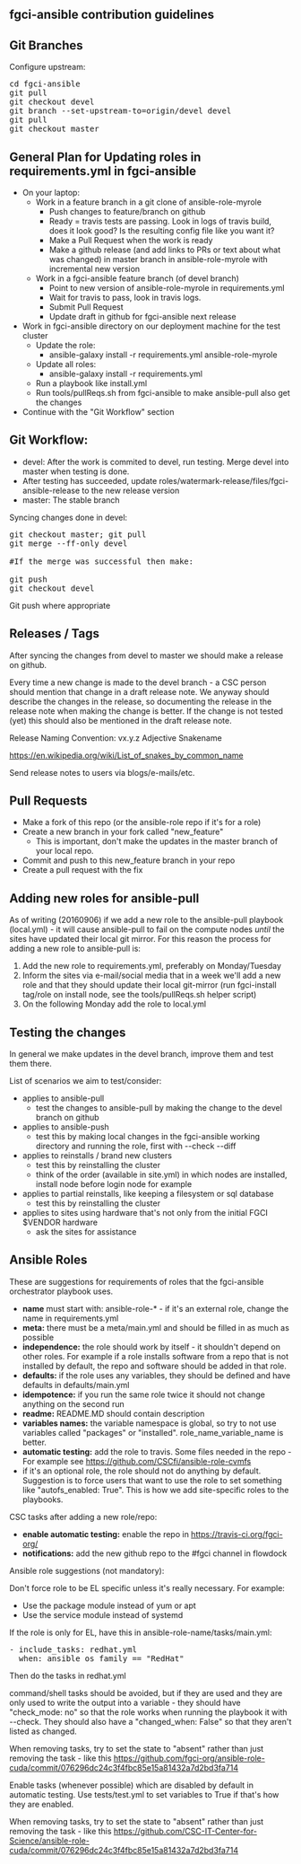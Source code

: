 fgci-ansible contribution guidelines
-------------------------

Git Branches
--------

Configure upstream:

<pre>
cd fgci-ansible 
git pull
git checkout devel
git branch --set-upstream-to=origin/devel devel
git pull
git checkout master
</pre>

General Plan for Updating roles in requirements.yml in fgci-ansible
--------------------------------------------------

 - On your laptop:
   - Work in a feature branch in a git clone of ansible-role-myrole
     - Push changes to feature/branch on github
     - Ready = travis tests are passing. Look in logs of travis build, does it look good? Is the resulting config file like you want it?
     - Make a Pull Request when the work is ready
     - Make a github release (and add links to PRs or text about what was changed) in master branch in ansible-role-myrole with incremental new version
   - Work in a fgci-ansible feature branch (of devel branch)
     - Point to new version of ansible-role-myrole in requirements.yml
     - Wait for travis to pass, look in travis logs.
     - Submit Pull Request
     - Update draft in github for fgci-ansible next release
 - Work in fgci-ansible directory on our deployment machine for the test cluster
   - Update the role:
     - ansible-galaxy install -r requirements.yml ansible-role-myrole
   - Update all roles:
     - ansible-galaxy install -r requirements.yml
   - Run a playbook like install.yml
   - Run tools/pullReqs.sh from fgci-ansible to make ansible-pull also get the changes
 - Continue with the "Git Workflow" section

Git Workflow:
---------

 - devel: After the work is commited to devel, run testing. Merge devel into master when testing is done.
 - After testing has succeeded, update roles/watermark-release/files/fgci-ansible-release to the new release version
 - master: The stable branch

Syncing changes done in devel:
<pre>
git checkout master; git pull
git merge --ff-only devel

#If the merge was successful then make:

git push
git checkout devel
</pre>

Git push where appropriate

Releases / Tags
--------

After syncing the changes from devel to master we should make a release on github.

Every time a new change is made to the devel branch - a CSC person should mention that change in a draft 
release note. We anyway should describe the changes in the release, so documenting the release in the
release note when making the change is better. If the change is not tested (yet) this should also be
mentioned in the draft release note.

Release Naming Convention: vx.y.z Adjective Snakename 

https://en.wikipedia.org/wiki/List_of_snakes_by_common_name

Send release notes to users via blogs/e-mails/etc.


Pull Requests
-------------

 - Make a fork of this repo (or the ansible-role repo if it's for a role)
 - Create a new branch in your fork called "new_feature"
   - This is important, don't make the updates in the master branch of your local repo.
 - Commit and push to this new_feature branch in your repo
 - Create a pull request with the fix

Adding new roles for ansible-pull
---------------------------------

As of writing (20160906) if we add a new role to the ansible-pull playbook (local.yml) - it will cause ansible-pull to fail on the compute nodes _until_ the sites have updated their local git mirror. For this reason the process for adding a new role to ansible-pull is:

 1. Add the new role to requirements.yml, preferably on Monday/Tuesday
 2. Inform the sites via e-mail/social media that in a week we'll add a new role and that they should update their local git-mirror (run fgci-install tag/role on install node, see the tools/pullReqs.sh helper script)
 3. On the following Monday add the role to local.yml

Testing the changes
-------------------

In general we make updates in the devel branch, improve them and test them there.

List of scenarios we aim to test/consider:
 - applies to ansible-pull
   - test the changes to ansible-pull by making the change to the devel branch on github
 - applies to ansible-push
   - test this by making local changes in the fgci-ansible working directory and running the role, first with --check --diff
 - applies to reinstalls / brand new clusters
   - test this by reinstalling the cluster
   - think of the order (available in site.yml) in which nodes are installed, install node before login node for example
 - applies to partial reinstalls, like keeping a filesystem or sql database
   - test this by reinstalling the cluster
 - applies to sites using hardware that's not only from the initial FGCI $VENDOR hardware
   - ask the sites for assistance


Ansible Roles
-------------

These are suggestions for requirements of roles that the fgci-ansible orchestrator playbook uses.

 - **name** must start with: ansible-role-* - if it's an external role, change the name in requirements.yml
 - **meta:** there must be a meta/main.yml and should be filled in as much as possible
 - **independence:** the role should work by itself - it shouldn't depend on other roles. For example if a role installs software from a repo that is not installed by default, the repo and software should be added in that role.
 - **defaults:** if the role uses any variables, they should be defined and have defaults in defaults/main.yml
 - **idempotence:** if you run the same role twice it should not change anything on the second run
 - **readme:**  README.MD should contain description
 - **variables names:**  the variable namespace is global, so try to not use variables called "packages" or "installed". role_name_variable_name is better.
 - **automatic testing:** add the role to travis. Some files needed in the repo - For example see https://github.com/CSCfi/ansible-role-cvmfs
 - if it's an optional role, the role should not do anything by default. Suggestion is to force users that want to use the role to set something like "autofs_enabled: True". This is how we add site-specific roles to the playbooks.

CSC tasks after adding a new role/repo:
 - **enable automatic testing:** enable the repo in https://travis-ci.org/fgci-org/
 - **notifications:** add the new github repo to the #fgci channel in flowdock

Ansible role suggestions (not mandatory):

Don't force role to be EL specific unless it's really necessary. For example:
 - Use the package module instead of yum or apt
 - Use the service module instead of systemd

If the role is only for EL, have this in ansible-role-name/tasks/main.yml:

<pre>
- include_tasks: redhat.yml
  when: ansible_os_family == "RedHat"
</pre> 

Then do the tasks in redhat.yml 

command/shell tasks should be avoided, but if they are used and they are only used to write the output into a variable - they should have "check_mode: no" so that the role works when running the playbook it with --check. They should also have a "changed_when: False" so that they aren't listed as changed. 

When removing tasks, try to set the state to "absent" rather than just removing the task - like this https://github.com/fgci-org/ansible-role-cuda/commit/076296dc24c3f4fbc85e15a81432a7d2bd3fa714

Enable tasks (whenever possible) which are disabled by default in automatic testing. Use tests/test.yml to set variables to True if that's how they are enabled.

When removing tasks, try to set the state to "absent" rather than just removing the task - like this https://github.com/CSC-IT-Center-for-Science/ansible-role-cuda/commit/076296dc24c3f4fbc85e15a81432a7d2bd3fa714


